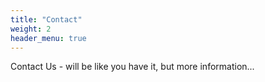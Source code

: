 ```yaml
---
title: "Contact"
weight: 2
header_menu: true
---
```

Contact Us - will be like you have it, but more information...

